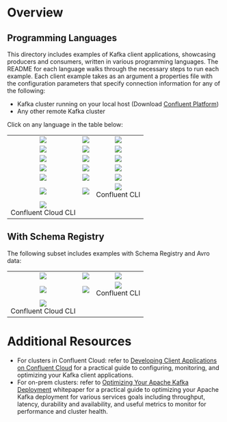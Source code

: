 # Overview

## Programming Languages

This directory includes examples of Kafka client applications, showcasing producers and consumers, written in various programming languages.
The README for each language walks through the necessary steps to run each example.
Each client example takes as an argument a properties file with the configuration parameters that specify connection information for any of the following:

* Kafka cluster running on your local host (Download [Confluent Platform](https://www.confluent.io/download/?utm_source=github&utm_medium=demo&utm_campaign=ch.examples_type.community_content.clients-ccloud))
* Any other remote Kafka cluster

Click on any language in the table below:

|                                   |                                                 |                                   |
|:---------------------------------:|:-----------------------------------------------:|:---------------------------------:|
| [![](images/java.png)](java/)     | [![](images/python.png)](python/)               | [![](images/go.png)](go/)         |
| [![](images/scala.png)](scala/)   | [![](images/springboot.png)](java-springboot/)  | [![](images/ruby.png)](ruby/)     |
| [![](images/groovy.png)](groovy/) | [![](images/kotlin.png)](kotlin/)               | [![](images/nodejs.png)](nodejs/) |
| [![](images/kafkacat.jpg)](kafkacat/) | [![](images/dotnet.png)](csharp/)           | [![](images/c.png)](c/) |
| [![](images/kafka-connect-datagen.png)](kafka-connect-datagen/) | [![](images/ksql-datagen.png)](ksql-datagen/) | [![](images/rust.png)](rust/) |
| [![](images/kafka.png)](kafka-commands/) | [![](images/clojure.png)](clojure/) | [![](images/confluent-cli.png)](confluent-cli/) <br>Confluent CLI |
| [![](images/confluent-cli.png)](ccloud/) <br>Confluent Cloud CLI | | |

## With Schema Registry

The following subset includes examples with Schema Registry and Avro data:

|                                   |                                                 |                                   |
|:---------------------------------:|:-----------------------------------------------:|:---------------------------------:|
| [![](images/java.png)](java/)     | [![](images/python.png)](python/)               | [![](images/kafka.png)](kafka-commands/) |
| [![](images/kafka-connect-datagen.png)](kafka-connect-datagen/) | [![](images/ksql-datagen.png)](ksql-datagen/) | [![](images/confluent-cli.png)](confluent-cli/) <br>Confluent CLI |
| [![](images/confluent-cli.png)](ccloud/) <br>Confluent Cloud CLI | | |

# Additional Resources


* For clusters in Confluent Cloud: refer to [Developing Client Applications on Confluent Cloud](https://docs.confluent.io/cloud/current/client-apps/index.html) for a practical guide to configuring, monitoring, and optimizing your Kafka client applications.
* For on-prem clusters: refer to [Optimizing Your Apache Kafka Deployment](https://www.confluent.io/white-paper/optimizing-your-apache-kafka-deployment?utm_source=github&utm_medium=demo&utm_campaign=ch.examples_type.community_content.clients) whitepaper for a practical guide to optimizing your Apache Kafka deployment for various services goals including throughput, latency, durability and availability, and useful metrics to monitor for performance and cluster health.
